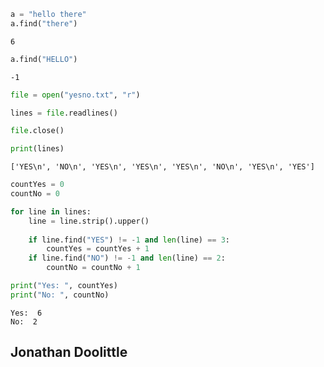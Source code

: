 ```python
a = "hello there"
a.find("there")
```




    6




```python
a.find("HELLO")
```




    -1




```python
file = open("yesno.txt", "r")
```


```python
lines = file.readlines()
```


```python
file.close()
```


```python
print(lines)
```

    ['YES\n', 'NO\n', 'YES\n', 'YES\n', 'YES\n', 'NO\n', 'YES\n', 'YES']
    


```python
countYes = 0
countNo = 0
```


```python
for line in lines:
    line = line.strip().upper()
    
    if line.find("YES") != -1 and len(line) == 3:
        countYes = countYes + 1
    if line.find("NO") != -1 and len(line) == 2:
        countNo = countNo + 1
```


```python
print("Yes: ", countYes)
print("No: ", countNo)
```

    Yes:  6
    No:  2
    

## Jonathan Doolittle


```python

```
